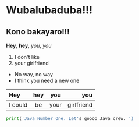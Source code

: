 # Wubalubaduba!!!
## Kono bakayaro!!!

**Hey**, **hey**, _you_, _you_

1. I don't like
2. your girlfriend

- No way, no way
- I think you need a new one


|Hey|hey|you|you|
|:----|:----:|:----:|----:|
|I could|be|your|girlfriend|

````Python
print('Java Number One. Let's goooo Java crew. ')
```` 
